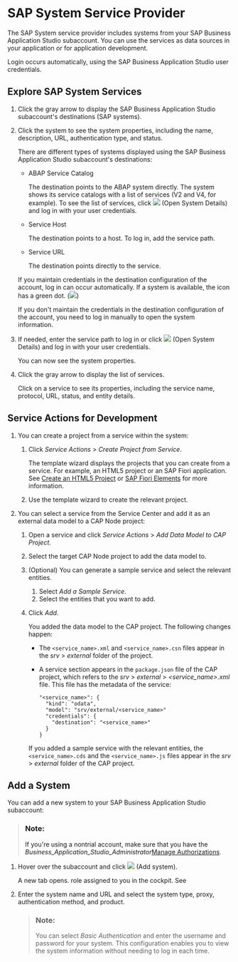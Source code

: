 <!-- loio892114ce078b4e17a9ff7e751e6330cc -->

# SAP System Service Provider

The SAP System service provider includes systems from your SAP Business Application Studio subaccount. You can use the services as data sources in your application or for application development.

Login occurs automatically, using the SAP Business Application Studio user credentials.



<a name="loio892114ce078b4e17a9ff7e751e6330cc__section_fpr_sx3_qqb"/>

## Explore SAP System Services

1.  Click the gray arrow to display the SAP Business Application Studio subaccount's destinations \(SAP systems\).
2.  Click the system to see the system properties, including the name, description, URL, authentication type, and status.

    There are different types of systems displayed using the SAP Business Application Studio subaccount's destinations:

    -   ABAP Service Catalog

        The destination points to the ABAP system directly. The system shows its service catalogs with a list of services \(V2 and V4, for example\). To see the list of services, click ![](images/Open_System_Details_icon_8f5350a.jpg) \(Open System Details\) and log in with your user credentials.

    -   Service Host

        The destination points to a host. To log in, add the service path.

    -   Service URL

        The destination points directly to the service.

    If you maintain credentials in the destination configuration of the account, log in can occur automatically. If a system is available, the icon has a green dot. \(![](images/green_dot-_system_available_ac1aa72.jpg)\)

    If you don't maintain the credentials in the destination configuration of the account, you need to log in manually to open the system information.

3.  If needed, enter the service path to log in or click ![](images/Open_System_Details_icon_8f5350a.jpg) \(Open System Details\) and log in with your user credentials.

    You can now see the system properties.

4.  Click the gray arrow to display the list of services.

    Click on a service to see its properties, including the service name, protocol, URL, status, and entity details.




<a name="loio892114ce078b4e17a9ff7e751e6330cc__section_dtd_wx3_qqb"/>

## Service Actions for Development

1.  You can create a project from a service within the system:
    1.  Click *Service Actions* \> *Create Project from Service*.

        The template wizard displays the projects that you can create from a service. For example, an HTML5 project or an SAP Fiori application. See [Create an HTML5 Project](https://help.sap.com/viewer/0e2ec06ee34742fd9054fabe09c12d35/Cloud/en-US/e46be902c7b54f9baaab1870ca553303.html) or [SAP Fiori Elements](https://help.sap.com/viewer/17d50220bcd848aa854c9c182d65b699/Latest/en-US/1488469a315c442fa116ab4449d4ad27.html) for more information.

    2.  Use the template wizard to create the relevant project.
2.  You can select a service from the Service Center and add it as an external data model to a CAP Node project:
    1.  Open a service and click *Service Actions* \> *Add Data Model to CAP Project*.
    2.  Select the target CAP Node project to add the data model to.
    3.  \(Optional\) You can generate a sample service and select the relevant entities.
        1.  Select *Add a Sample Service*.
        2.  Select the entities that you want to add.
    4.  Click *Add*.

        You added the data model to the CAP project. The following changes happen:

        -   The `<service_name>.xml` and `<service_name>.csn` files appear in the *srv* \> *external* folder of the project.
        -   A service section appears in the `package.json` file of the CAP project, which refers to the *srv* \> *external* \> *<service\_name\>.xml* file. This file has the metadata of the service:

            ```
            "<service_name>": {
              "kind": "odata",
              "model": "srv/external/<service_name>"
              "credentials": {
                "destination": "<service_name>"
              }
            }
            ```

        If you added a sample service with the relevant entities, the `<service_name>.cds` and the `<service_name>.js` files appear in the *srv* \> *external* folder of the CAP project.




<a name="loio892114ce078b4e17a9ff7e751e6330cc__section_n2k_zx3_qqb"/>

## Add a System

You can add a new system to your SAP Business Application Studio subaccount:

> ### Note:  
> If you're using a nontrial account, make sure that you have the *Business\_Application\_Studio\_Administrator*[Manage Authorizations](https://help.sap.com/viewer/9d1db9835307451daa8c930fbd9ab264/Cloud/en-US/01e69c53003c4b0a8a64310a3f08867d.html).

1.  Hover over the subaccount and click ![](images/Add_system-_service_center-_plus_icon_3701d6b.jpg) \(Add system\).

    A new tab opens. role assigned to you in the cockpit. See

2.  Enter the system name and URL and select the system type, proxy, authentication method, and product.

    > ### Note:  
    > You can select *Basic Authentication* and enter the username and password for your system. This configuration enables you to view the system information without needing to log in each time.


